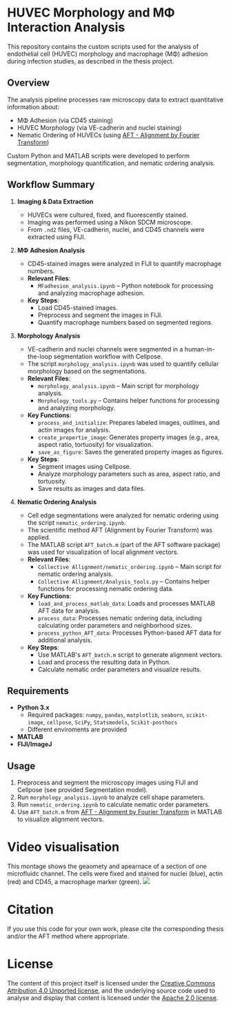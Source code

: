 # HUVEC Morphology and MΦ Interaction Analysis
This repository contains the custom scripts used for the analysis of endothelial cell (HUVEC) morphology and macrophage (MΦ) adhesion during infection studies, as described in the thesis project.

## Overview
The analysis pipeline processes raw microscopy data to extract quantitative information about:
- MΦ Adhesion (via CD45 staining)
- HUVEC Morphology (via VE-cadherin and nuclei staining)
- Nematic Ordering of HUVECs (using [AFT - Alignment by Fourier Transform](https://github.com/OakesLab/AFT-Alignment_by_Fourier_Transform))
  
Custom Python and MATLAB scripts were developed to perform segmentation, morphology quantification, and nematic ordering analysis.

## Workflow Summary

1. **Imaging & Data Extraction**  
   - HUVECs were cultured, fixed, and fluorescently stained.
   - Imaging was performed using a Nikon SDCM microscope.
   - From `.nd2` files, VE-cadherin, nuclei, and CD45 channels were extracted using FIJI.

2. **MΦ Adhesion Analysis**  
   - CD45-stained images were analyzed in FIJI to quantify macrophage numbers.
   - **Relevant Files**:
     - `MFadhesion_analysis.ipynb` – Python notebook for processing and analyzing macrophage adhesion.
   - **Key Steps**:
     - Load CD45-stained images.
     - Preprocess and segment the images in FIJI.
     - Quantify macrophage numbers based on segmented regions.

3. **Morphology Analysis**  
   - VE-cadherin and nuclei channels were segmented in a human-in-the-loop segmentation workflow with Cellpose.
   - The script `morphology_analysis.ipynb` was used to quantify cellular morphology based on the segmentations.
   - **Relevant Files**:
     - `morphology_analysis.ipynb` – Main script for morphology analysis.
     - `Morphology_tools.py` – Contains helper functions for processing and analyzing morphology.
   - **Key Functions**:
     - `process_and_initialize`: Prepares labeled images, outlines, and actin images for analysis.
     - `create_propertie_image`: Generates property images (e.g., area, aspect ratio, tortuosity) for visualization.
     - `save_as_figure`: Saves the generated property images as figures.
   - **Key Steps**:
     - Segment images using Cellpose.
     - Analyze morphology parameters such as area, aspect ratio, and tortuosity.
     - Save results as images and data files.

4. **Nematic Ordering Analysis**  
   - Cell edge segmentations were analyzed for nematic ordering using the script `nematic_ordering.ipynb`.
   - The scientific method AFT (Alignment by Fourier Transform) was applied.
   - The MATLAB script `AFT_batch.m` (part of the AFT software package) was used for visualization of local alignment vectors.
   - **Relevant Files**:
     - `Collective Allignment/nematic_ordering.ipynb` – Main script for nematic ordering analysis.
     - `Collective Allignment/Analysis_tools.py` – Contains helper functions for processing nematic ordering data.
   - **Key Functions**:
     - `load_and_process_matlab_data`: Loads and processes MATLAB AFT data for analysis.
     - `process_data`: Processes nematic ordering data, including calculating order parameters and neighborhood sizes.
     - `process_python_AFT_data`: Processes Python-based AFT data for additional analysis.
   - **Key Steps**:
     - Use MATLAB's `AFT_batch.m` script to generate alignment vectors.
     - Load and process the resulting data in Python.
     - Calculate nematic order parameters and visualize results.

## Requirements

- **Python 3.x**  
  - Required packages: `numpy`, `pandas`, `matplotlib`, `seaborn`, `scikit-image`, `cellpose`, `SciPy`, `Statsmodels`, `Scikit-posthocs`
  - Different enviroments are provided
- **MATLAB**
- **FIJI/ImageJ**  

## Usage

1. Preprocess and segment the microscopy images using FIJI and Cellpose (see provided Segmentation model).
2. Run `morphology_analysis.ipynb` to analyze cell shape parameters.
3. Run `nematic_ordering.ipynb` to calculate nematic order parameters.
4. Use `AFT_batch.m` from [AFT - Alignment by Fourier Transform](https://github.com/OakesLab/AFT-Alignment_by_Fourier_Transform) in MATLAB to visualize alignment vectors.

# Video visualisation
This montage shows the geaomety and apearnace of a section of one microfluidc channel. The cells were fixed and stained for nuclei (blue), actin (red) and CD45, a macrophage marker (green).
![](images/20250312_Chip19_3D_channel10_1_maxres.gif)

# Citation

If you use this code for your own work, please cite the corresponding thesis and/or the AFT method where appropriate.

# License
The content of this project itself is licensed under the [Creative Commons Attribution 4.0 Unported license](https://creativecommons.org/licenses/by/4.0/deed.en), and the underlying source code used to analyse and display that content is licensed under the [Apache 2.0 license](https://www.apache.org/licenses/LICENSE-2.0).
